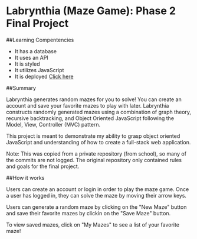 # Labrynthia (Maze Game): Phase 2 Final Project

##Learning Compentencies
- It has a database
- It uses an API
- It is styled
- It utilizes JavaScript
- It is deployed [Click here](https://warm-tor-7279.herokuapp.com/)

##Summary

  Labrynthia generates random mazes for you to solve! You can create an account and save your favorite mazes to play with later. Labrynthia constructs randomly generated mazes using a combination of graph theory, recursive backtracking, and Object Oriented JavaScript following the Model, View, Controller (MVC) pattern. 

  This project is meant to demonstrate my ability to grasp object oriented JavaScript and understanding of how to create a full-stack web application. 

  Note: This was copied from a private repository (from school), so many of the commits are not logged. The original repository only contained rules and goals for the final project.

##How it works

  Users can create an account or login in order to play the maze game. Once a user has logged in, they can solve the maze by moving their arrow keys. 

  Users can generate a random maze by clicking on the "New Maze" button and save their favorite mazes by clickin on the "Save Maze" button. 

  To view saved mazes, click on "My Mazes" to see a list of your favorite maze!  